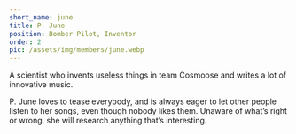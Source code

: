 ```yaml
---
short_name: june
title: P. June
position: Bomber Pilot, Inventor
order: 2
pic: /assets/img/members/june.webp
---
```


A scientist who invents useless things in team Cosmoose and writes a lot of innovative music.

P. June loves to tease everybody, and is always eager to let other people listen to her songs, even though nobody likes them.
Unaware of what’s right or wrong, she will research anything that’s interesting.
